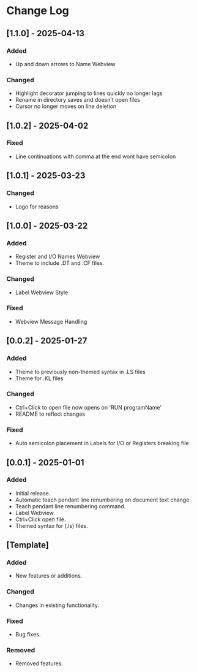 # Change Log

## [1.1.0] - 2025-04-13
### Added
- Up and down arrows to Name Webview

### Changed
- Highlight decorator jumping to lines quickly no longer lags
- Rename in directory saves and doesn't open files
- Cursor no longer moves on line deletion


## [1.0.2] - 2025-04-02
### Fixed
- Line continuations with comma at the end wont have semicolon

## [1.0.1] - 2025-03-23
### Changed
- Logo for reasons

## [1.0.0] - 2025-03-22
### Added
- Register and I/O Names Webview
- Theme to include .DT and .CF files.

### Changed
- Label Webview Style

### Fixed
- Webview Message Handling

## [0.0.2] - 2025-01-27
### Added
- Theme to previously non-themed syntax in .LS files
- Theme for .KL files

### Changed
- Ctrl+Click to open file now opens on 'RUN programName'
- README to reflect changes

### Fixed
- Auto semicolon placement in Labels for I/O or Registers breaking file

## [0.0.1] - 2025-01-01
### Added
- Initial release.
- Automatic teach pendant line renumbering on document text change.
- Teach pendant line renumbering command.
- Label Webview.
- Ctrl+Click open file.
- Themed syntax for (.ls) files.

## [Template]
### Added
- New features or additions.

### Changed
- Changes in existing functionality.

### Fixed
- Bug fixes.

### Removed
- Removed features.